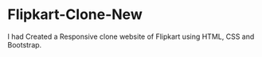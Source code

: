 # Flipkart-Clone-New
I had Created a Responsive clone website of Flipkart using HTML, CSS and Bootstrap.
